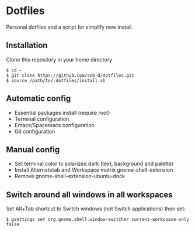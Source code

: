 # Dotfiles

Personal dotfiles and a script for simplify new install.


## Installation

Clone this repository in your home directory

```console
$ cd ~
$ git clone https://github.com/seb-d/dotfiles.git
$ source /path/to/.dotfiles/install.sh
```


## Automatic config

- Essential packages install (require root)
- Terminal configuration
- Emacs/Spacemacs configuration
- Git configuration


## Manual config

- Set terminal color to solarized dark (text, background and palette)
- Install Alternatetab and Workspace matrix gnome-shell-extension
- Remove gnome-shell-extension-ubuntu-dock


## Switch around all windows in all workspaces

Set Alt+Tab shortcut to Switch windows (not Switch applications) then set:

```console
$ gsettings set org.gnome.shell.window-switcher current-workspace-only false
```
